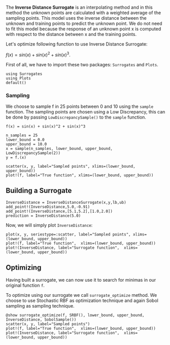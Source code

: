 The **Inverse Distance Surrogate** is an interpolating method and in this method the unknown points are calculated with a weighted average of the sampling points. This model uses the inverse distance between the unknown and training points to predict the unknown point. We do not need to fit this model because the response of an unknown point x is computed with respect to the distance between x and the training points.

Let's optimize following function to use Inverse Distance Surrogate:

$f(x) = sin(x) + sin(x)^2 + sin(x)^3$.

First of all, we have to import these two packages: `Surrogates` and `Plots`.

```@example Inverse_Distance1D
using Surrogates
using Plots
default()
```


### Sampling

We choose to sample f in 25 points between 0 and 10 using the `sample` function. The sampling points are chosen using a Low Discrepancy, this can be done by passing `LowDiscrepancySample()` to the `sample` function.

```@example Inverse_Distance1D
f(x) = sin(x) + sin(x)^2 + sin(x)^3

n_samples = 25
lower_bound = 0.0
upper_bound = 10.0
x = sample(n_samples, lower_bound, upper_bound, LowDiscrepancySample(2))
y = f.(x)

scatter(x, y, label="Sampled points", xlims=(lower_bound, upper_bound))
plot!(f, label="True function", xlims=(lower_bound, upper_bound))
```


## Building a Surrogate

```@example Inverse_Distance1D
InverseDistance = InverseDistanceSurrogate(x,y,lb,ub)
add_point!(InverseDistance,5.0,-0.91)
add_point!(InverseDistance,[5.1,5.2],[1.0,2.0])
prediction = InverseDistance(5.0)
```

Now, we will simply plot `InverseDistance`:

```@example Inverse_Distance1D
plot(x, y, seriestype=:scatter, label="Sampled points", xlims=(lower_bound, upper_bound))
plot!(f, label="True function",  xlims=(lower_bound, upper_bound))
plot!(InverseDistance, label="Surrogate function",  xlims=(lower_bound, upper_bound))
```


## Optimizing

Having built a surrogate, we can now use it to search for minimas in our original function `f`.

To optimize using our surrogate we call `surrogate_optimize` method. We choose to use Stochastic RBF as optimization technique and again Sobol sampling as sampling technique.

```@example Inverse_Distance1D
@show surrogate_optimize(f, SRBF(), lower_bound, upper_bound, InverseDistance, SobolSample())
scatter(x, y, label="Sampled points")
plot!(f, label="True function",  xlims=(lower_bound, upper_bound))
plot!(InverseDistance, label="Surrogate function",  xlims=(lower_bound, upper_bound))
```
